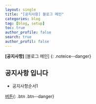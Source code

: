 ```yaml
---
layout: single
title: "[공지사항] 블로그 메인"
categories: blog
tag: [blog, setup]
toc: true
author_profile: false
search: true
author_profil: false
---
```


**[공지사항]** [블로그 메인] {: .noteice--danger}

<div class="notice--녗ㅊㄷㄴㄴ">
<h2>공지사항 입니다</h2>
<ul>
    <li>공지사항순서1</li>

</ul>
</div>

[버튼](https://google.com){: .btn .btn--danger}